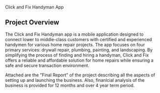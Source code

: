 Click and Fix Handyman App

## Project Overview
The Click and Fix Handyman app is a mobile application designed to connect lower to middle-class customers with certified and experienced handymen for various home repair projects. The app focuses on four primary services: drywall repair, plumbing, painting, and landscaping. By simplifying the process of finding and hiring a handyman, Click and Fix offers a reliable and affordable solution for home repairs while ensuring a safe and secure transaction environment.

Attached are the "Final Report" of the project describing all the aspects of setting up and launching the business.
Also, finanlcial analysis of the business is provided for 12 months and over 4 year term period.
